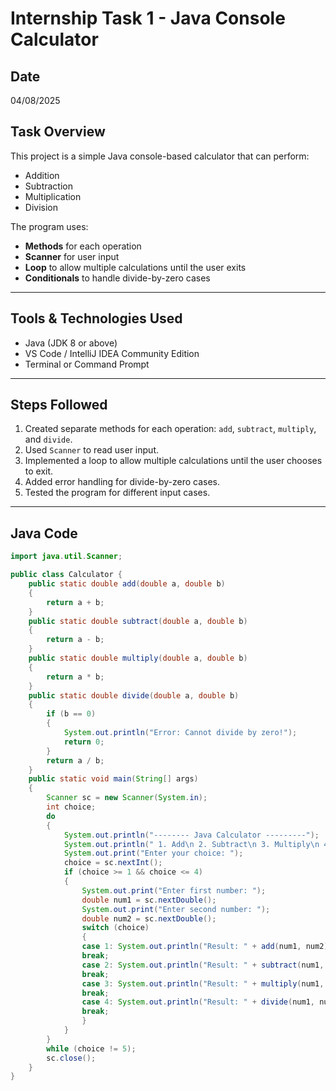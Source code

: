# Internship Task 1 - Java Console Calculator

## Date
 04/08/2025

## Task Overview
This project is a simple Java console-based calculator that can perform:
- Addition
- Subtraction
- Multiplication
- Division

The program uses:
- **Methods** for each operation
- **Scanner** for user input
- **Loop** to allow multiple calculations until the user exits
- **Conditionals** to handle divide-by-zero cases

-------------------------

## Tools & Technologies Used
- Java (JDK 8 or above)
- VS Code / IntelliJ IDEA Community Edition
- Terminal or Command Prompt

------------------------

## Steps Followed
1. Created separate methods for each operation: `add`, `subtract`, `multiply`, and `divide`.
2. Used `Scanner` to read user input.
3. Implemented a loop to allow multiple calculations until the user chooses to exit.
4. Added error handling for divide-by-zero cases.
5. Tested the program for different input cases.

---------------------

## Java Code
```java
import java.util.Scanner;

public class Calculator {
    public static double add(double a, double b)
    {
        return a + b;
    }
    public static double subtract(double a, double b)
    {
        return a - b;
    }
    public static double multiply(double a, double b)
    {
        return a * b;
    }
    public static double divide(double a, double b)
    {
        if (b == 0)
        {
            System.out.println("Error: Cannot divide by zero!");
            return 0;
        }
        return a / b;
    }
    public static void main(String[] args)
    {
        Scanner sc = new Scanner(System.in);
        int choice;
        do
        {
            System.out.println("-------- Java Calculator ---------");
            System.out.println(" 1. Add\n 2. Subtract\n 3. Multiply\n 4. Divide\n 5. Exit");
            System.out.print("Enter your choice: ");
            choice = sc.nextInt();
            if (choice >= 1 && choice <= 4)
            {
                System.out.print("Enter first number: ");
                double num1 = sc.nextDouble();
                System.out.print("Enter second number: ");
                double num2 = sc.nextDouble();
                switch (choice)
                {
                case 1: System.out.println("Result: " + add(num1, num2));
                break;
                case 2: System.out.println("Result: " + subtract(num1, num2));
                break;
                case 3: System.out.println("Result: " + multiply(num1, num2));
                break;
                case 4: System.out.println("Result: " + divide(num1, num2));
                break;
                }
            }
        }
        while (choice != 5);
        sc.close();
    }
}
